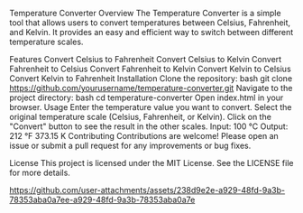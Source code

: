 Temperature Converter
Overview
The Temperature Converter is a simple tool that allows users to convert temperatures between Celsius, Fahrenheit, and Kelvin. It provides an easy and efficient way to switch between different temperature scales.

Features
Convert Celsius to Fahrenheit
Convert Celsius to Kelvin
Convert Fahrenheit to Celsius
Convert Fahrenheit to Kelvin
Convert Kelvin to Celsius
Convert Kelvin to Fahrenheit
Installation
Clone the repository:
bash
git clone https://github.com/yourusername/temperature-converter.git
Navigate to the project directory:
bash
cd temperature-converter
Open index.html in your browser.
Usage
Enter the temperature value you want to convert.
Select the original temperature scale (Celsius, Fahrenheit, or Kelvin).
Click on the "Convert" button to see the result in the other scales.
Input: 100 °C
Output:
212 °F
373.15 K
Contributing
Contributions are welcome! Please open an issue or submit a pull request for any improvements or bug fixes.

License
This project is licensed under the MIT License. See the LICENSE file for more details.










https://github.com/user-attachments/assets/238d9e2e-a929-48fd-9a3b-78353aba0a7ee-a929-48fd-9a3b-78353aba0a7e
